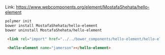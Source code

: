 Link: https://www.webcomponents.org/element/MostafaShehata/hello-element

```sh
polymer init
bower install MostafaShehata/hello-element
bower uninstall MostafaShehata/hello-element
```

```html
 <link rel="import" href="../../bower_components/hello-element/hello-element.html ">

 <hello-element name="jamerson"></hello-element>
```